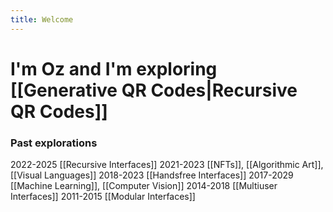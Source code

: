 ```yaml
---
title: Welcome
---
```

# I'm Oz and I'm exploring [[Generative QR Codes|Recursive QR Codes]]

### Past explorations

2022-2025 [[Recursive Interfaces]]
2021-2023 [[NFTs]], [[Algorithmic Art]], [[Visual Languages]]
2018-2023 [[Handsfree Interfaces]]
2017-2029 [[Machine Learning]], [[Computer Vision]]
2014-2018 [[Multiuser Interfaces]]
2011-2015 [[Modular Interfaces]]


